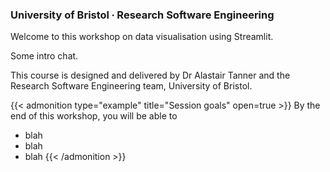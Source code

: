 ### University of Bristol ∙ Research Software Engineering

Welcome to this workshop on data visualisation using Streamlit.

Some intro chat.

This course is designed and delivered by Dr Alastair Tanner and the Research Software Engineering team, University of Bristol.

{{< admonition type="example" title="Session goals" open=true >}}
By the end of this workshop, you will be able to
- blah
- blah
- blah
{{< /admonition >}}




